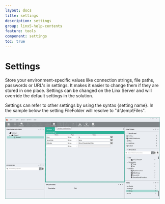 ```yaml
---
layout: docs
title: settings
description: settings
group: linx5-help-contents
feature: tools
component: settings
toc: true
---
```

Settings
========

Store your environment-specific values like connection strings, file
paths, passwords or URL's in settings. It makes it easier to change them
if they are stored in one place. Settings can be changed on the Linx
Server and will override the default settings in the solution.

Settings can refer to other settings by using the syntax {setting name}.
In the sample below the setting FileFolder will resolve to
"d:\\temp\\Files".

![](settings1.jpg)

